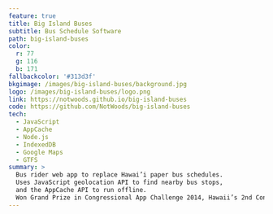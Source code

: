 ```yaml
---
feature: true
title: Big Island Buses
subtitle: Bus Schedule Software
path: big-island-buses
color:
  r: 77
  g: 116
  b: 171
fallbackcolor: '#313d3f'
bkgimage: /images/big-island-buses/background.jpg
logo: /images/big-island-buses/logo.png
link: https://notwoods.github.io/big-island-buses
code: https://github.com/NotWoods/big-island-buses
tech:
  - JavaScript
  - AppCache
  - Node.js
  - IndexedDB
  - Google Maps
  - GTFS
summary: >
  Bus rider web app to replace Hawai’i paper bus schedules.
  Uses JavaScript geolocation API to find nearby bus stops,
  and the AppCache API to run offline.
  Won Grand Prize in Congressional App Challenge 2014, Hawaii’s 2nd Congressional District.
---
```

